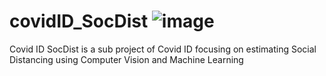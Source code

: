 # covidID_SocDist ![image](https://user-images.githubusercontent.com/11790686/84209183-5656b600-aa6a-11ea-9975-dae8e4f7f4be.png)

Covid ID SocDist is a sub project of Covid ID focusing on estimating Social Distancing using Computer Vision and Machine Learning
